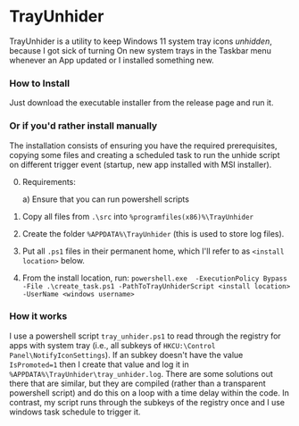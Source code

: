 # TrayUnhider


TrayUnhider is a utility to keep Windows 11 system tray icons *unhidden*, because I got sick of turning On new system trays in the Taskbar menu whenever an App updated or I installed something new. 

### How to Install

Just download the executable installer from the release page and run it.  


### Or if you'd rather install manually
The installation consists of ensuring you have the required prerequisites, copying some files and creating a scheduled task to run the unhide script on different trigger event (startup, new app installed with MSI installer).

0) Requirements:

 	a) Ensure that you can run powershell scripts


1) Copy all files from `.\src` into `%programfiles(x86)%\TrayUnhider`

2) Create the folder `%APPDATA%\TrayUnhider` (this is used to store log files).

3) Put all `.ps1` files in their permanent home, which I'll refer to as `<install location>` below.

4) From the install location, run:  `powershell.exe  -ExecutionPolicy Bypass -File .\create_task.ps1 -PathToTrayUnhiderScript <install location> -UserName <windows username>`
	
### How it works

I use a powershell script `tray_unhider.ps1` to read through the registry for apps with system tray (i.e., all subkeys of `HKCU:\Control Panel\NotifyIconSettings`). 
If an subkey doesn't have the value `IsPromoted=1` then I create that value and log it in `%APPDATA%\TrayUnhider\tray_unhider.log`. 
There are some solutions out there that are similar, but they are compiled (rather than a transparent powershell script) and do this on a loop with a time delay within the code. 
In contrast, my script runs through the subkeys of the registry once and I use windows task schedule to trigger it. 